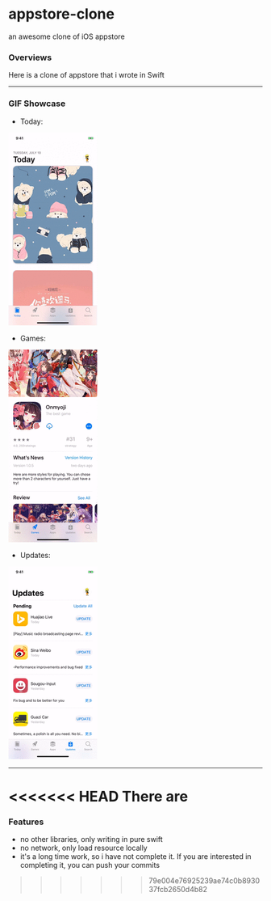 # appstore-clone

an awesome clone of iOS appstore 

### Overviews

Here is a clone of appstore that i wrote in Swift

------

### GIF Showcase

- Today:

![](https://github.com/DragonTnT/appstore-clone/blob/master/Showcase/showcase1.gif)

- Games:

![](https://github.com/DragonTnT/appstore-clone/blob/master/Showcase/showcase2.gif)

- Updates:

![](https://github.com/DragonTnT/appstore-clone/blob/master/Showcase/showcase3.gif)

------

<<<<<<< HEAD
There are 
=======
### Features

- no other libraries, only writing in pure swift
- no network, only load resource locally
- it's a long time work, so i have not complete it. If you are interested in completing it, you can push your commits
>>>>>>> 79e004e76925239ae74c0b893037fcb2650d4b82

